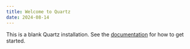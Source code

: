 ```yaml
---
title: Welcome to Quartz
date: 2024-08-14
---
```


This is a blank Quartz installation.
See the [documentation](https://quartz.jzhao.xyz) for how to get started.
